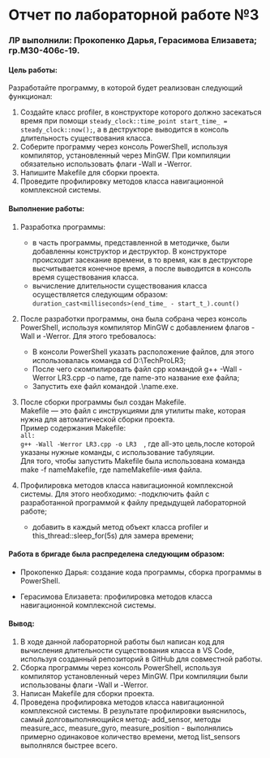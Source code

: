 # Отчет по лабораторной работе №3  
### ЛР выполнили: Прокопенко Дарья, Герасимова Елизавета; гр.М30-406с-19.  
#### Цель работы:  
Разработайте программу, в которой будет реализован следующий
функционал:
1. Создайте класс profiler, в конструкторе которого должно засекаться
время при помощи `steady_clock::time_point start_time_ = steady_clock::now();`, а в деструкторе выводится в консоль длительность существования
класса.
2. Соберите программу через консоль PowerShell, используя компилятор, установленный через MinGW. При компиляции обязательно использовать флаги -Wall и -Werror.
3. Напишите Makefile для сборки проекта.
4. Проведите профилировку методов класса навигационной комплексной системы. 

#### Выполнение работы:
1. Разработка программы: 
   - в часть программы, представленной в методичке, были добавленны конструктор и деструктор. В конструкторе происходит засекание времени, в то время, как в деструкторе высчитывается конечное время, а после выводится в консоль время существования класса. 
   - вычисление длительности существования класса осуществляется следующим образом: `duration_cast<milliseconds>(end_time_ - start_t_).count()`
 
2. После разработки программы, она была собрана через консоль PowerShell, используя компилятор MinGW c добавлением флагов -Wall и -Werror. Для этого требовалось:  
    - В консоли PowerShell указать расположение файлов, для этого использовалась команда cd D:\TechProLR3;  
    - После чего скомпилировать файл cpp командой g++ -Wall -Werror LR3.cpp -o name, где name-это название exe файла;  
    - Запустить exe файл командой .\name.exe.  

3. После сборки программы был создан Makefile.   
    Makefile — это файл с инструкциями для утилиты make, которая нужна для автоматической сборки проекта.  
    Пример содержания Makefile:  
      `all:`  
	      `g++ -Wall -Werror LR3.cpp -o LR3  `,
    где all-это цель,после которой указаны нужные команды, с использование табуляции.  
    Для того, чтобы запустить Makefile была использована команда make -f nameMakefile, где nameMakefile-имя файла.  
    
4. Профилировка методов класса навигационной комплексной системы. Для этого необходимо:
   -подключить файл с разработанной программой к файлу предыдущей лабораторной работе;
   - добавить в каждый метод объект класса profiler и this_thread::sleep_for(5s) для замера времени; 


#### Работа в бригаде была распределена следующим образом:   
- Прокопенко Дарья: создание кода программы, сборка программы в PowerShell.

- Герасимова Елизавета: профилировка методов класса навигационной комплексной системы.   

#### Вывод:
1. В ходе данной лабораторной работы был написан код для вычисления длительности существования класса в VS Code, используя созданный репозиторий в GitHub для совместной работы.
2. Сборка программы через консоль PowerShell, используя компилятор установленный через MinGW. При компиляции были использованы флаги -Wall и -Werror.
3. Написан Makefile для сборки проекта. 
4. Проведена профилировка методов класса навигационной комплексной системы. В результате профилировки выяснилось, самый долговыполняющийся метод- add_sensor, методы measure_acc, measure_gyro, measure_position - выполнялись примерно одинаковое количество времени,  метод list_sensors выполнялся быстрее всего. 

    
    
